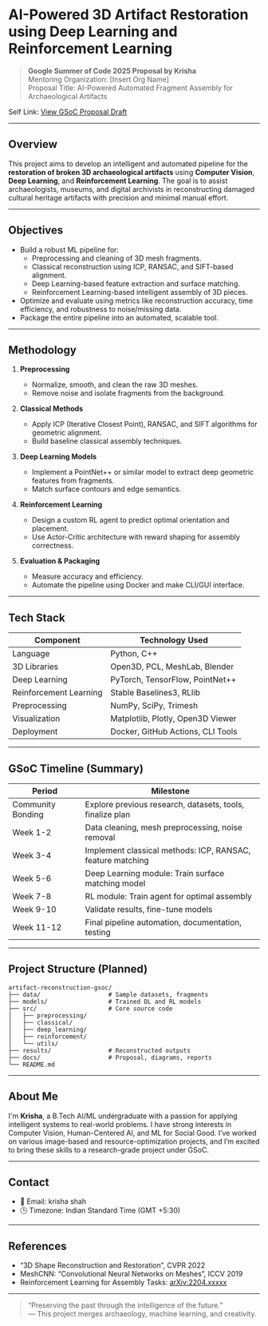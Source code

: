 # AI-Powered 3D Artifact Restoration using Deep Learning and Reinforcement Learning

> **Google Summer of Code 2025 Proposal by Krisha**  
> Mentoring Organization: [Insert Org Name]  
> Proposal Title: AI-Powered Automated Fragment Assembly for Archaeological Artifacts

Self Link: [View GSoC Proposal Draft](https://docs.google.com/document/d/1BR_sT1uy2y7naR4cjwOBEyf9LWreRg46xk2Poz9yhgk/edit?usp=sharing)

---

## Overview

This project aims to develop an intelligent and automated pipeline for the **restoration of broken 3D archaeological artifacts** using **Computer Vision**, **Deep Learning**, and **Reinforcement Learning**. The goal is to assist archaeologists, museums, and digital archivists in reconstructing damaged cultural heritage artifacts with precision and minimal manual effort.

---

## Objectives

- Build a robust ML pipeline for:
  - Preprocessing and cleaning of 3D mesh fragments.
  - Classical reconstruction using ICP, RANSAC, and SIFT-based alignment.
  - Deep Learning-based feature extraction and surface matching.
  - Reinforcement Learning-based intelligent assembly of 3D pieces.
- Optimize and evaluate using metrics like reconstruction accuracy, time efficiency, and robustness to noise/missing data.
- Package the entire pipeline into an automated, scalable tool.

---

## Methodology

1. **Preprocessing**
   - Normalize, smooth, and clean the raw 3D meshes.
   - Remove noise and isolate fragments from the background.

2. **Classical Methods**
   - Apply ICP (Iterative Closest Point), RANSAC, and SIFT algorithms for geometric alignment.
   - Build baseline classical assembly techniques.

3. **Deep Learning Models**
   - Implement a PointNet++ or similar model to extract deep geometric features from fragments.
   - Match surface contours and edge semantics.

4. **Reinforcement Learning**
   - Design a custom RL agent to predict optimal orientation and placement.
   - Use Actor-Critic architecture with reward shaping for assembly correctness.

5. **Evaluation & Packaging**
   - Measure accuracy and efficiency.
   - Automate the pipeline using Docker and make CLI/GUI interface.

---

## Tech Stack

| Component               | Technology Used                      |
|------------------------|--------------------------------------|
| Language               | Python, C++                          |
| 3D Libraries           | Open3D, PCL, MeshLab, Blender        |
| Deep Learning          | PyTorch, TensorFlow, PointNet++     |
| Reinforcement Learning | Stable Baselines3, RLlib             |
| Preprocessing          | NumPy, SciPy, Trimesh                |
| Visualization          | Matplotlib, Plotly, Open3D Viewer   |
| Deployment             | Docker, GitHub Actions, CLI Tools   |

---

## GSoC Timeline (Summary)

| Period              | Milestone                                                      |
|---------------------|----------------------------------------------------------------|
| Community Bonding   | Explore previous research, datasets, tools, finalize plan       |
| Week 1-2            | Data cleaning, mesh preprocessing, noise removal                |
| Week 3-4            | Implement classical methods: ICP, RANSAC, feature matching      |
| Week 5-6            | Deep Learning module: Train surface matching model              |
| Week 7-8            | RL module: Train agent for optimal assembly                     |
| Week 9-10           | Validate results, fine-tune models                              |
| Week 11-12          | Final pipeline automation, documentation, testing               |

---

## Project Structure (Planned)

```
artifact-reconstruction-gsoc/
├── data/                   # Sample datasets, fragments
├── models/                 # Trained DL and RL models
├── src/                    # Core source code
│   ├── preprocessing/
│   ├── classical/
│   ├── deep_learning/
│   ├── reinforcement/
│   └── utils/
├── results/                # Reconstructed outputs
├── docs/                   # Proposal, diagrams, reports
└── README.md
```

---

## About Me

I'm **Krisha**, a B.Tech AI/ML undergraduate with a passion for applying intelligent systems to real-world problems. I have strong interests in Computer Vision, Human-Centered AI, and ML for Social Good. I’ve worked on various image-based and resource-optimization projects, and I’m excited to bring these skills to a research-grade project under GSoC.

---

## Contact

- 📧 Email: krisha shah 
- 🕒 Timezone: Indian Standard Time (GMT +5:30)

---

## References

- “3D Shape Reconstruction and Restoration”, CVPR 2022
- MeshCNN: “Convolutional Neural Networks on Meshes”, ICCV 2019
- Reinforcement Learning for Assembly Tasks: [arXiv:2204.xxxxx](https://arxiv.org)

---

> “Preserving the past through the intelligence of the future.”  
> — This project merges archaeology, machine learning, and creativity.
